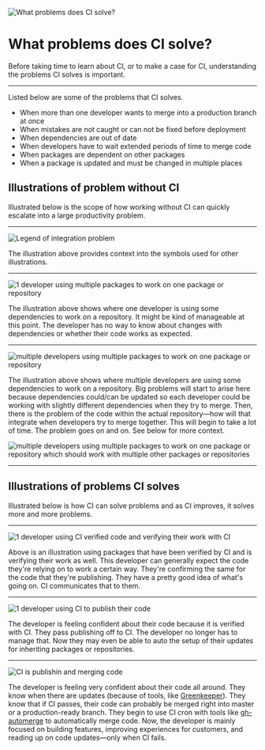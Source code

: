 ![What problems does CI solve?](https://jeffry.in/assets/developer-ci-benefits/04-ci-solves-problems.svg?1)

# What problems does CI solve?

Before taking time to learn about CI, or to make a case for CI, understanding the problems CI solves is important.

---

Listed below are some of the problems that CI solves.

- When more than one developer wants to merge into a production branch at once
- When mistakes are not caught or can not be fixed before deployment
- When dependencies are out of date
- When developers have to wait extended periods of time to merge code
- When packages are dependent on other packages
- When a package is updated and must be changed in multiple places

## Illustrations of problem without CI

Illustrated below is the scope of how working without CI can quickly escalate into a large productivity problem.

----

![Legend of integration problem](https://jeffry.in/assets/developer-ci-benefits/integration-problem.svg?1)

The illustration above provides context into the symbols used for other illustrations.

----

![1 developer using multiple packages to work on one package or repository](https://jeffry.in/assets/developer-ci-benefits/1-developer-multiple-packages.svg)

The illustration above shows where one developer is using some dependencies to work on a repository. It might be kind of manageable at this point.
The developer has no way to know about changes with dependencies or whether their code works as expected.

----

![multiple developers using multiple packages to work on one package or repository](https://jeffry.in/assets/developer-ci-benefits/multiple-developers-multiple-packages.svg)

The illustration above shows where multiple developers are using some dependencies to work on a repository.
Big problems will start to arise here because dependencies could/can be updated so each developer could be working with slightly different dependencies when they try to merge.
Then, there is the problem of the code within the actual repository—how will that integrate when developers try to merge together. This will begin to take a lot of time.
The problem goes on and on. See below for more context.

![multiple developers using multiple packages to work on one package or repository which should work with multiple other packages or repositories](https://jeffry.in/assets/developer-ci-benefits/multiple-developers-multiple-packages-used-by-multiple-developers.svg)

----

## Illustrations of problems CI solves

Illustrated below is how CI can solve problems and as CI improves, it solves more and more problems.

----

![1 developer using CI verified code and verifying their work with CI](https://jeffry.in/assets/developer-ci-benefits/1-developer-ci-publishing.svg)

Above is an illustration using packages that have been verified by CI and is verifying their work as well.
This developer can generally expect the code they're relying on to work a certain way.
They're confirming the same for the code that they're publishing. They have a pretty good idea of what's going on. CI communicates that to them.

----

![1 developer using CI to publish their code](https://jeffry.in/assets/developer-ci-benefits/ci-publishing.svg)

The developer is feeling confident about their code because it is verified with CI. They pass publishing off to CI. The developer no longer has to manage that.
Now they may even be able to auto the setup of their updates for inheriting packages or repositories.

----

![CI is publishin and merging code](https://jeffry.in/assets/developer-ci-benefits/ci-ci-ing.svg)

The developer is feeling very confident about their code all around. They know when there are updates (because of tools, like [Greenkeeper](https://greenkeeper.io/)).
They know that if CI passes, their code can probably be merged right into master or a production-ready branch. They begin to use CI cron with tools like [gh-automerge](https://github.com/jonathanong/gh-automerge) to automatically merge code.
Now, the developer is mainly focused on building features, improving experiences for customers, and reading up on code updates—only when CI fails.
